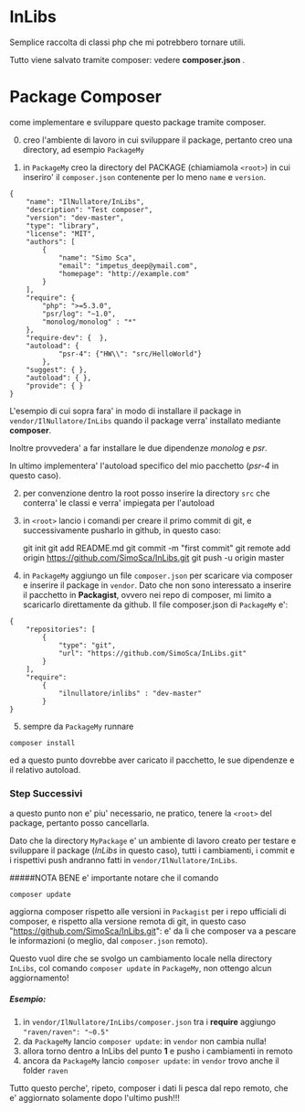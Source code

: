 InLibs
======

Semplice raccolta di classi php che mi potrebbero tornare utili.

Tutto viene salvato tramite composer: vedere **composer.json** .




Package Composer
================
come implementare e sviluppare questo package tramite composer.

0. creo l'ambiente di lavoro in cui sviluppare il package, pertanto creo una directory, ad esempio `PackageMy`

1. in `PackageMy` creo la directory del PACKAGE (chiamiamola `<root>`) in cui inseriro' il `composer.json` contenente per lo meno `name` e `version`. 
 
````
{
    "name": "IlNullatore/InLibs",
    "description": "Test composer",
    "version": "dev-master",
    "type": "library",
    "license": "MIT",
    "authors": [
        {
            "name": "Simo Sca",
            "email": "impetus_deep@ymail.com",
            "homepage": "http://example.com"
        }
    ],
    "require": {
        "php": ">=5.3.0",
        "psr/log": "~1.0",
        "monolog/monolog" : "*"
    },
    "require-dev": {  },
    "autoload": {
            "psr-4": {"HW\\": "src/HelloWorld"}
        },
    "suggest": { },
    "autoload": { },
    "provide": { }
}
````
L'esempio di cui sopra fara' in modo di installare il package in `vendor/IlNullatore/InLibs` quando il package verra' installato mediante **composer**.

Inoltre provvedera' a far installare le due dipendenze *monolog* e *psr*.

In ultimo implementera' l'autoload specifico del mio pacchetto (*psr-4* in questo caso).

2. per convenzione dentro la root posso inserire la directory `src` che conterra' le classi e verra' impiegata per l'autoload

3. in `<root>` lancio i comandi per creare il primo commit di git, e successivamente pusharlo in github, in questo caso:

    git init
    git add README.md
    git commit -m "first commit"
    git remote add origin https://github.com/SimoSca/InLibs.git
    git push -u origin master

4. in `PackageMy` aggiungo un file `composer.json` per scaricare via composer e inserire il package in `vendor`. Dato che non sono interessato a inserire il pacchetto in **Packagist**, ovvero nei repo di composer, mi limito a scaricarlo direttamente da github. Il file composer.json di `PackageMy` e':

````
{
    "repositories": [
        {
            "type": "git",
            "url": "https://github.com/SimoSca/InLibs.git"
        }
    ],
    "require":
        {
            "ilnullatore/inlibs" : "dev-master"
        }
}
````

5. sempre da `PackageMy` runnare
````
composer install
````

ed a questo punto dovrebbe aver caricato il pacchetto, le sue dipendenze e il relativo autoload.

### Step Successivi

a questo punto non e' piu' necessario, ne pratico, tenere la `<root>` del package, pertanto posso cancellarla.

Dato che la directory `MyPackage` e' un ambiente di lavoro creato per testare e sviluppare il package (*InLibs* in questo caso), tutti i cambiamenti, i commit e i rispettivi push andranno fatti in `vendor/IlNullatore/InLibs`.

#####NOTA BENE
e' importante notare che il comando 
````
composer update
````

aggiorna composer rispetto alle versioni in `Packagist` per i repo ufficiali di composer, e rispetto alla versione remota di git, in questo caso "https://github.com/SimoSca/InLibs.git": e' da li che composer va a pescare le informazioni (o meglio, dal `composer.json` remoto).

Questo vuol dire che se svolgo un cambiamento locale nella directory `InLibs`, col comando `composer update` in `PackageMy`, non ottengo alcun aggiornamento!

##### Esempio:
1. in `vendor/IlNullatore/InLibs/composer.json` tra i **require** aggiungo `"raven/raven": "~0.5"`
2. da `PackageMy` lancio `composer update`: in `vendor` non cambia nulla!
3. allora torno dentro a InLibs del punto **1** e pusho i cambiamenti in remoto
4. ancora da `PackageMy` lancio `composer update`: in `vendor` trovo anche il folder `raven`

Tutto questo perche', ripeto, composer i dati li pesca dal repo remoto, che e' aggiornato solamente dopo l'ultimo push!!!

